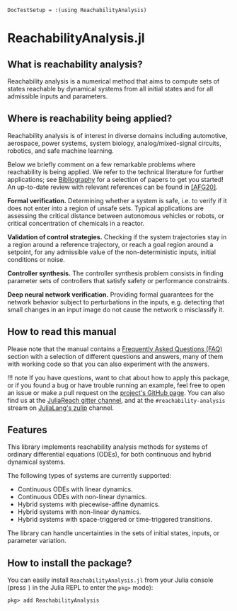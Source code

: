 ```@meta
DocTestSetup = :(using ReachabilityAnalysis)
```

# ReachabilityAnalysis.jl

## What is reachability analysis?

Reachability analysis is a numerical method that aims to compute sets of states
reachable by dynamical systems from all initial states and for all admissible inputs
and parameters.

## Where is reachability being applied?

Reachability analysis is of interest in diverse domains including automotive,
aerospace, power systems, system biology, analog/mixed-signal circuits, robotics,
and safe machine learning.

Below we briefly comment on a few remarkable problems where reachability is being
applied. We refer to the technical literature for further applications;
see [Bibliography](@all_ref) for a selection of papers to get you started!
An up-to-date review with relevant references can be found in [[AFG20]](@ref).

**Formal verification.** Determining whether a system is safe, i.e. to verify
if it does not enter into a region of unsafe sets. Typical applications are
assessing the critical distance between autonomous vehicles or robots, or critical
concentration of chemicals in a reactor.

**Validation of control strategies.** Checking if the system trajectories stay in a region around a reference trajectory, or reach a goal region around a setpoint,
for any admissible value of the non-deterministic inputs, initial conditions
or noise.

**Controller synthesis.** The controller synthesis problem consists in finding parameter sets of controllers that satisfy safety or performance constraints.

**Deep neural network verification.** Providing formal guarantees for the network behavior subject to perturbations in the inputs, e.g. detecting that small changes in an input image do not cause the network o misclassify it.

## How to read this manual

Please note that the manual contains a [Frequently Asked Questions (FAQ)](https://juliareach.github.io/ReachabilityAnalysis.jl/dev/man/faq/) section with a selection of different questions and answers, many of them
with working code so that you can also experiment with the answers.

!!! note
    If you have questions, want to chat about how to apply this package, or if you found a bug or have trouble running an example, feel free to open an issue or make a pull request on the [project's GitHub page](https://github.com/mforets/ReachabilityAnalysis.jl). You can also find us at the [JuliaReach gitter channel](https://gitter.im/JuliaReach/Lobby?utm_source=badge&utm_medium=badge&utm_campaign=pr-badge&utm_content=badge), and at the `#reachability-analysis` stream on [JuliaLang's zulip](https://julialang.zulipchat.com) channel.

## Features

This library implements reachability analysis methods for systems of ordinary
differential equations (ODEs), for both continuous and hybrid dynamical systems.

The following types of systems are currently supported:

- Continuous ODEs with linear dynamics.
- Continuous ODEs with non-linear dynamics.
- Hybrid systems with piecewise-affine dynamics.
- Hybrid systems with non-linear dynamics.
- Hybrid systems with space-triggered or time-triggered transitions.

The library can handle uncertainties in the sets of initial states, inputs, or parameter variation.

## How to install the package?

You can easily install `ReachabilityAnalysis.jl` from your Julia console
(press `]` in the Julia REPL to enter the `pkg>` mode):

```
pkg> add ReachabilityAnalysis
```
